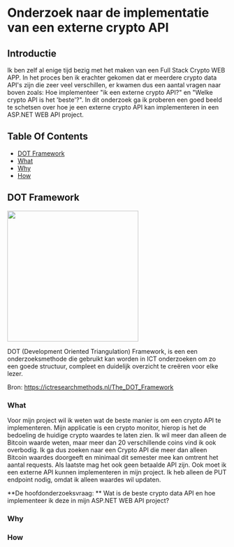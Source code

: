 # Onderzoek naar de implementatie van een externe crypto API

## Introductie
Ik ben zelf al enige tijd bezig met het maken van een Full Stack Crypto WEB APP. In het proces ben ik erachter gekomen dat er meerdere crypto data API's zijn die zeer veel verschillen, er kwamen dus een aantal vragen naar boven zoals: Hoe implementeer "ik een externe crypto API?" en "Welke crypto API is het 'beste'?". In dit onderzoek ga ik proberen een goed beeld te schetsen over hoe je een externe crypto API kan implementeren in een ASP.NET WEB API project.

## Table Of Contents
- [DOT Framework](#dot-framework)
- [What](#what)
- [Why](#why)
- [How](#How)

## DOT Framework

<img src=https://user-images.githubusercontent.com/58031089/114270834-cd543680-9a0e-11eb-9b01-7248641fab13.png width="300" height="300" />

DOT (Development Oriented Triangulation) Framework, is een een onderzoeksmethode die gebruikt kan worden in ICT onderzoeken om zo een goede structuur, compleet en duidelijk overzicht te creëren voor elke lezer.

Bron: https://ictresearchmethods.nl/The_DOT_Framework

### What
Voor mijn project wil ik weten wat de beste manier is om een crypto API te implementeren. Mijn applicatie is een crypto monitor, hierop is het de bedoeling de huidige crypto waardes te laten zien. Ik wil meer dan alleen de Bitcoin waarde weten, maar meer dan 20 verschillende coins vind ik ook overbodig. Ik ga dus zoeken naar een Crypto API die meer dan alleen Bitcoin waardes doorgeeft en minimaal dit semester mee kan omtrent het aantal requests. Als laatste mag het ook geen betaalde API zijn. 
Ook moet ik een externe API kunnen implementeren in mijn project. Ik heb alleen de PUT endpoint nodig, omdat ik alleen waardes wil updaten.

**De hoofdonderzoeksvraag:  **
Wat is de beste crypto data API en hoe implementeer ik deze in mijn ASP.NET WEB API project?

### Why

### How
